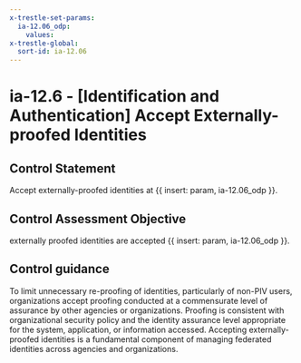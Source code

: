 ```yaml
---
x-trestle-set-params:
  ia-12.06_odp:
    values:
x-trestle-global:
  sort-id: ia-12.06
---
```


# ia-12.6 - \[Identification and Authentication\] Accept Externally-proofed Identities

## Control Statement

Accept externally-proofed identities at {{ insert: param, ia-12.06_odp }}.

## Control Assessment Objective

externally proofed identities are accepted {{ insert: param, ia-12.06_odp }}.

## Control guidance

To limit unnecessary re-proofing of identities, particularly of non-PIV users, organizations accept proofing conducted at a commensurate level of assurance by other agencies or organizations. Proofing is consistent with organizational security policy and the identity assurance level appropriate for the system, application, or information accessed. Accepting externally-proofed identities is a fundamental component of managing federated identities across agencies and organizations.
